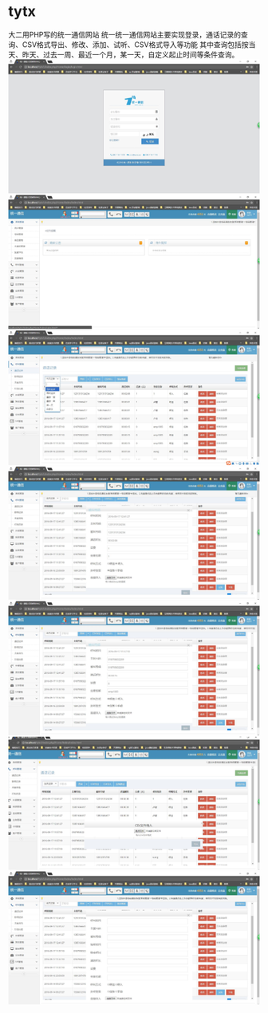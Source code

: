 # tytx
大二用PHP写的统一通信网站
统一统一通信网站主要实现登录，通话记录的查询、CSV格式导出、修改、添加、试听、CSV格式导入等功能
其中查询包括按当天、昨天、过去一周、最近一个月，某一天，自定义起止时间等条件查询。
![](https://github.com/wanganyu1996/tytx/blob/master/docs/1.jpg)
![](https://github.com/wanganyu1996/tytx/blob/master/docs/2.jpg)
![](https://github.com/wanganyu1996/tytx/blob/master/docs/3.jpg)
![](https://github.com/wanganyu1996/tytx/blob/master/docs/4.jpg)
![](https://github.com/wanganyu1996/tytx/blob/master/docs/5.jpg)
![](https://github.com/wanganyu1996/tytx/blob/master/docs/6.jpg)
![](https://github.com/wanganyu1996/tytx/blob/master/docs/7.jpg)

